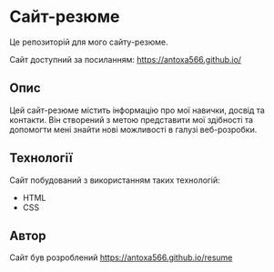 # Сайт-резюме
Це репозиторій для мого сайту-резюме.

Сайт доступний за посиланням: https://antoxa566.github.io/

## Опис
Цей сайт-резюме містить інформацію про мої навички, досвід та контакти. Він створений з метою представити мої здібності та допомогти мені знайти нові можливості в галузі веб-розробки.

## Технології
Сайт побудований з використанням таких технологій:

* HTML
* CSS

## Автор
Сайт був розроблений https://antoxa566.github.io/resume
